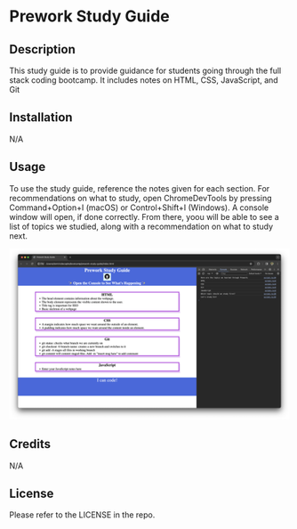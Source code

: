 
# Prework Study Guide

## Description

This study guide is to provide guidance for students going through the full stack coding bootcamp. It includes notes on HTML, CSS, JavaScript, and Git



## Installation

N/A

## Usage

To use the study guide, reference the notes given for each section. For recommendations on what to study, open ChromeDevTools by pressing Command+Option+I (macOS) or Control+Shift+I (Windows). A console window will open, if done correctly. From there, yoou will be able to see a list of topics we studied, along with a recommendation on what to study next.

![alt text](assets/images/Screenshot.png)

## Credits

N/A

## License

Please refer to the LICENSE in the repo.


